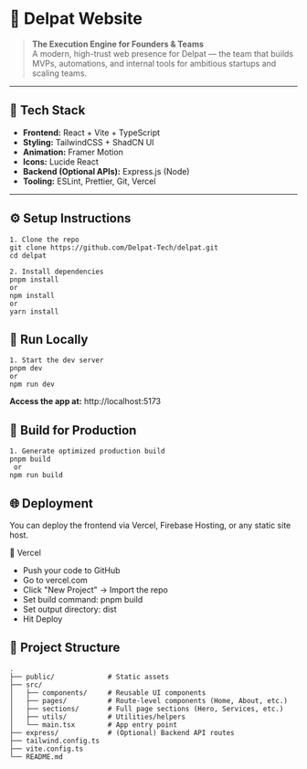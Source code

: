 # 🚀 Delpat Website

> **The Execution Engine for Founders & Teams**  
A modern, high-trust web presence for Delpat — the team that builds MVPs, automations, and internal tools for ambitious startups and scaling teams.

---

## 🧰 Tech Stack

- **Frontend:** React + Vite + TypeScript  
- **Styling:** TailwindCSS + ShadCN UI  
- **Animation:** Framer Motion  
- **Icons:** Lucide React  
- **Backend (Optional APIs):** Express.js (Node)  
- **Tooling:** ESLint, Prettier, Git, Vercel 

---

## ⚙️ Setup Instructions

```
1. Clone the repo
git clone https://github.com/Delpat-Tech/delpat.git
cd delpat

2. Install dependencies
pnpm install
or
npm install
or
yarn install
```
## 🚀 Run Locally
```
1. Start the dev server
pnpm dev
or
npm run dev
```
**Access the app at:** http://localhost:5173

## 🧪 Build for Production
```
1. Generate optimized production build
pnpm build
 or
npm run build
```
## 🌐 Deployment
You can deploy the frontend via Vercel, Firebase Hosting, or any static site host.

🔸 Vercel 

- Push your code to GitHub
- Go to vercel.com
- Click "New Project" → Import the repo
- Set build command: pnpm build
- Set output directory: dist
- Hit Deploy


## 📂 Project Structure
```
.
├── public/             # Static assets
├── src/
│   ├── components/     # Reusable UI components
│   ├── pages/          # Route-level components (Home, About, etc.)
│   ├── sections/       # Full page sections (Hero, Services, etc.)
│   ├── utils/          # Utilities/helpers
│   └── main.tsx        # App entry point
├── express/            # (Optional) Backend API routes
├── tailwind.config.ts
├── vite.config.ts
└── README.md

```
